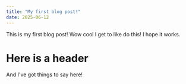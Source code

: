 ```yaml
---
title: "My first blog post!"
date: 2025-06-12
---
```


This is my first blog post! Wow cool I get to like do this! I hope it works.

# Here is a header
And I've got things to say here!
